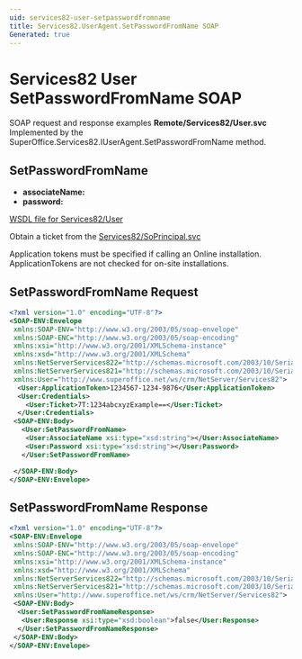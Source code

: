 ```yaml
---
uid: services82-user-setpasswordfromname
title: Services82.UserAgent.SetPasswordFromName SOAP
Generated: true
---
```


# Services82 User SetPasswordFromName SOAP

SOAP request and response examples **Remote/Services82/User.svc**
Implemented by the <see cref="M:SuperOffice.Services82.IUserAgent.SetPasswordFromName">SuperOffice.Services82.IUserAgent.SetPasswordFromName</see> method.

## SetPasswordFromName



* **associateName:** 
* **password:** 



[WSDL file for Services82/User](../Services82-User.md)

Obtain a ticket from the [Services82/SoPrincipal.svc](../SoPrincipal/index.md)

Application tokens must be specified if calling an Online installation. ApplicationTokens are not checked for on-site installations.

## SetPasswordFromName Request

```xml
<?xml version="1.0" encoding="UTF-8"?>
<SOAP-ENV:Envelope
 xmlns:SOAP-ENV="http://www.w3.org/2003/05/soap-envelope"
 xmlns:SOAP-ENC="http://www.w3.org/2003/05/soap-encoding"
 xmlns:xsi="http://www.w3.org/2001/XMLSchema-instance"
 xmlns:xsd="http://www.w3.org/2001/XMLSchema"
 xmlns:NetServerServices822="http://schemas.microsoft.com/2003/10/Serialization/Arrays"
 xmlns:NetServerServices821="http://schemas.microsoft.com/2003/10/Serialization/"
 xmlns:User="http://www.superoffice.net/ws/crm/NetServer/Services82">
  <User:ApplicationToken>1234567-1234-9876</User:ApplicationToken>
  <User:Credentials>
    <User:Ticket>7T:1234abcxyzExample==</User:Ticket>
  </User:Credentials>
 <SOAP-ENV:Body>
   <User:SetPasswordFromName>
    <User:AssociateName xsi:type="xsd:string"></User:AssociateName>
    <User:Password xsi:type="xsd:string"></User:Password>
   </User:SetPasswordFromName>

 </SOAP-ENV:Body>
</SOAP-ENV:Envelope>

```


## SetPasswordFromName Response

```xml
<?xml version="1.0" encoding="UTF-8"?>
<SOAP-ENV:Envelope
 xmlns:SOAP-ENV="http://www.w3.org/2003/05/soap-envelope"
 xmlns:SOAP-ENC="http://www.w3.org/2003/05/soap-encoding"
 xmlns:xsi="http://www.w3.org/2001/XMLSchema-instance"
 xmlns:xsd="http://www.w3.org/2001/XMLSchema"
 xmlns:NetServerServices822="http://schemas.microsoft.com/2003/10/Serialization/Arrays"
 xmlns:NetServerServices821="http://schemas.microsoft.com/2003/10/Serialization/"
 xmlns:User="http://www.superoffice.net/ws/crm/NetServer/Services82">
 <SOAP-ENV:Body>
  <User:SetPasswordFromNameResponse>
   <User:Response xsi:type="xsd:boolean">false</User:Response>
  </User:SetPasswordFromNameResponse>
 </SOAP-ENV:Body>
</SOAP-ENV:Envelope>

```

